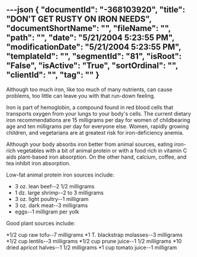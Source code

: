 ---json
{
  "documentId": "-368103920",
  "title": "DON'T GET RUSTY ON IRON NEEDS",
  "documentShortName": "",
  "fileName": "",
  "path": "",
  "date": "5/21/2004 5:23:55 PM",
  "modificationDate": "5/21/2004 5:23:55 PM",
  "templateId": "",
  "segmentId": "81",
  "isRoot": "False",
  "isActive": "True",
  "sortOrdinal": "",
  "clientId": "",
  "tag": ""
}
---

Although too much iron, like too much of many nutrients, can cause problems, too little can leave you with that run-down feeling. 

Iron is part of hemoglobin, a compound found in red blood cells that transports oxygen from your lungs to your body's cells. The current dietary iron recommendations are 15 milligrams per day for women of childbearing age and ten milligrams per day for everyone else. Women, rapidly growing children, and vegetarians are at greatest risk for iron-deficiency anemia. 

Although your body absorbs iron better from animal sources, eating iron-rich vegetables with a bit of animal protein or with a food rich in vitamin C aids plant-based iron absorption. On the other hand, calcium, coffee, and tea inhibit iron absorption. 

Low-fat animal protein iron sources include: 

* 3 oz. lean beef--2 1/2 milligrams 
* 1 dz. large shrimp--2 to 3 milligrams 
* 3 oz. light poultry--1 milligram 
* 3 oz. dark meat--3 milligrams 
* eggs--1 milligram per yolk  

Good plant sources include: 

*1/2 cup raw tofu--7 milligrams 
*1 T. blackstrap molasses--3 milligrams 
*1/2 cup lentils--3 milligrams 
*1/2 cup prune juice--1 1/2 milligrams 
*10 dried apricot halves--1 1/2 milligrams 
*1 cup tomato juice--1 milligram
